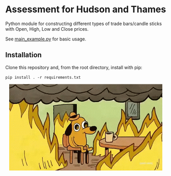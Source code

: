 # Assessment for Hudson and Thames

Python module for constructing different types of trade bars/candle sticks with Open, High, Low and Close prices.

See [main_example.py](main_example.py) for basic usage.

## Installation

Clone this repository and, from the root directory, install with pip:
```
pip install . -r requirements.txt
```

<p align="center">
	<img src="misc/room-on-fire.gif" />
</p>